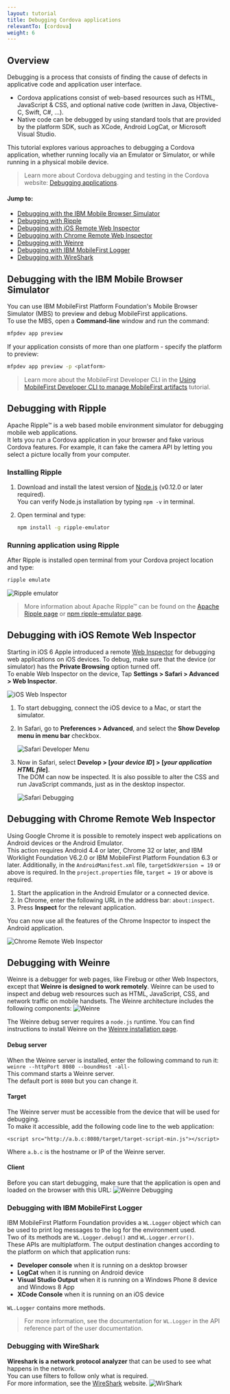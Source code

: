 ```yaml
---
layout: tutorial
title: Debugging Cordova applications
relevantTo: [cordova]
weight: 6
---
```

## Overview
Debugging is a process that consists of finding the cause of defects in applicative code and application user interface.

* Cordova applications consist of web-based resources such as HTML, JavaScript &amp; CSS, and optional native code (written in Java, Objective-C, Swift, C#, ...).
* Native code can be debugged by using standard tools that are provided by the platform SDK, such as XCode, Android LogCat, or Microsoft Visual Studio.

This tutorial explores various approaches to debugging a Cordova application, whether running locally via an Emulator or Simulator, or while running in a physical mobile device.

> Learn more about Cordova debugging and testing in the Cordova website: [Debugging applications](https://cordova.apache.org/docs/en/5.4.0/guide/next/index.html#link-10).

#### Jump to:

* [Debugging with the IBM Mobile Browser Simulator](#debugging-with-the-ibm-mobile-browser-simulator)
* [Debugging with Ripple](#debugging-with-ripple)
* [Debugging with iOS Remote Web Inspector](#debugging-with-ios-remote-web-inspector)
* [Debugging with Chrome Remote Web Inspector](#debugging-with-chrome-remote-web-inspector)
* [Debugging with Weinre](#debugging-with-weinre)
* [Debugging with IBM MobileFirst Logger](#debugging-with-ibm-mobilefirst-logger)
* [Debugging with WireShark](#debugging-with-wireshark)

## Debugging with the IBM Mobile Browser Simulator
You can use IBM MobileFirst Platform Foundation's Mobile Browser Simulator (MBS) to preview and debug MobileFirst applications.  
To use the MBS, open a **Command-line** window and run the command:

```bash
mfpdev app preview
```

If your application consists of more than one platform - specify the platform to preview:

```bash
mfpdev app preview -p <platform>
```

> Learn more about the MobileFirst Developer CLI in the [Using MobileFirst Developer CLI to manage MobileFirst artifacts](../using-mobilefirst-developer-cli-to-manage-mobilefirst-artifacts) tutorial.

## Debugging with Ripple
Apache Ripple™ is a web based mobile environment simulator for debugging mobile web applications.  
It lets you run a Cordova application in your browser and fake various Cordova features. For example, it can fake the camera API by letting you select a picture locally from your computer.  

### Installing Ripple

1. Download and install the latest version of [Node.js](https://nodejs.org/en/) (v0.12.0 or later required).  
You can verify Node.js installation by typing `npm -v` in terminal.
2. Open terminal and type:

    ```bash
    npm install -g ripple-emulator
    ```

### Running application using Ripple
After Ripple is installed open terminal from your Cordova project location and type:

```bash
ripple emulate
```

![Ripple emulator](Ripple2.png)

> More information about Apache Ripple™ can be found on the [Apache Ripple page](http://ripple.incubator.apache.org/) or [npm ripple-emulator page](https://www.npmjs.com/package/ripple-emulator).

## Debugging with iOS Remote Web Inspector
Starting in iOS 6 Apple introduced a remote [Web Inspector](https://developer.apple.com/safari/tools/) for debugging web applications on iOS devices. To debug, make sure that the device (or simulator) has the **Private Browsing** option turned off.  
To enable Web Inspector on the device, Tap **Settings > Safari > Advanced > Web Inspector**.

![iOS Web Inspector](ios-web-inspector.png)

1. To start debugging, connect the iOS device to a Mac, or start the simulator.
2. In Safari, go to **Preferences > Advanced**, and select the **Show Develop menu in menu bar** checkbox.

    ![Safari Developer Menu](safari-developer-menu.png)
3. Now in Safari, select **Develop > [*your device ID*] > [*your application HTML file*]**.  
The DOM can now be inspected. It is also possible to alter the CSS and run JavaScript commands, just as in the desktop inspector.

    ![Safari Debugging](safari-debugging.png)

## Debugging with Chrome Remote Web Inspector
Using Google Chrome it is possible to remotely inspect web applications on Android devices or the Android Emulator.  
This action requires Android 4.4 or later, Chrome 32 or later, and IBM Worklight Foundation V6.2.0 or IBM MobileFirst Platform Foundation 6.3 or later. Additionally, in the `AndroidManifest.xml` file, `targetSdkVersion = 19` or above is required. In the `project.properties` file, `target = 19` or above is required.

1. Start the application in the Android Emulator or a connected device.
2. In Chrome, enter the following URL in the address bar: `about:inspect`.
3. Press **Inspect** for the relevant application.

You can now use all the features of the Chrome Inspector to inspect the Android application.

![Chrome Remote Web Inspector](Chrome-Remote-Web-Inspector.png)

## Debugging with Weinre
Weinre is a debugger for web pages, like Firebug or other Web Inspectors, except that **Weinre is designed to work remotely**.
Weinre can be used to inspect and debug web resources such as HTML, JavaScript, CSS, and network traffic on mobile handsets.
The Weinre architecture includes the following components:
![Weinre](Weinre.jpg)

The Weinre debug server requires a `node.js` runtime.
You can find instructions to install Weinre on the [Weinre installation page](http://people.apache.org/~pmuellr/weinre/docs/latest/Installing.html).

#### Debug server
When the Weinre server is installed, enter the following command to run it:  
`weinre --httpPort 8080 --boundHost -all-`  
This command starts a Weinre server.  
The default port is `8080` but you can change it.

#### Target
The Weinre server must be accessible from the device that will be used for debugging.  
To make it accessible, add the following code line to the web application:

```
<script src="http://a.b.c:8080/target/target-script-min.js"></script>
```

Where `a.b.c` is the hostname or IP of the Weinre server.

#### Client
Before you can start debugging, make sure that the application is open and loaded on the browser with this URL:
![Weinre Debugging](Weinre-Debugging.png)

### Debugging with IBM MobileFirst Logger
IBM MobileFirst Platform Foundation provides a `WL.Logger` object which can be used to print log messages to the log for the environment used.  
Two of its methods are `WL.Logger.debug()` and `WL.Logger.error()`.  
These APIs are multiplatform. The output destination changes according to the platform on which that application runs:

* **Developer console** when it is running on a desktop browser
* **LogCat** when it is running on Android device
* **Visual Studio Output** when it is running on a Windows Phone 8 device and Windows 8 App
* **XCode Console** when it is running on an iOS device

`WL.Logger` contains more methods.
> For more information, see the documentation for `WL.Logger` in the API reference part of the user documentation.

### Debugging with WireShark
**Wireshark is a network protocol analyzer** that can be used to see what happens in the network.  
You can use filters to follow only what is required.  
For more information, see the [WireShark](http://www.wireshark.org) website.
![WirShark](WireShark.png)
